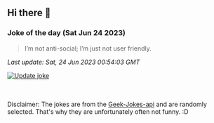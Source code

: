 ## Hi there 👋

### Joke of the day (Sat Jun 24 2023)
<!-- joke -->
>I’m not anti-social; I’m just not user friendly.
<!-- /joke -->

*Last update: Sat, 24 Jun 2023 00:54:03 GMT*

[![Update joke](https://github.com/nclskfm/nclskfm/actions/workflows/joke.yml/badge.svg)](https://github.com/nclskfm/nclskfm/actions/workflows/joke.yml)

<br><br>
Disclaimer: The jokes are from the [Geek-Jokes-api](https://github.com/sameerkumar18/geek-joke-api) and are randomly selected. That's why they are unfortunately often not funny. :D
